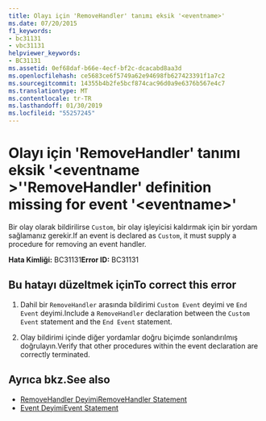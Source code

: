 ```yaml
---
title: Olayı için 'RemoveHandler' tanımı eksik '<eventname>'
ms.date: 07/20/2015
f1_keywords:
- bc31131
- vbc31131
helpviewer_keywords:
- BC31131
ms.assetid: 0ef68daf-b66e-4ecf-bf2c-dcacabd8aa3d
ms.openlocfilehash: ce5683ce6f5749a62e94698fb627423391f1a7c2
ms.sourcegitcommit: 14355b4b2fe5bcf874cac96d0a9e6376b567e4c7
ms.translationtype: MT
ms.contentlocale: tr-TR
ms.lasthandoff: 01/30/2019
ms.locfileid: "55257245"
---
```

# <a name="removehandler-definition-missing-for-event-eventname"></a><span data-ttu-id="1cb21-102">Olayı için 'RemoveHandler' tanımı eksik '\<eventname >'</span><span class="sxs-lookup"><span data-stu-id="1cb21-102">'RemoveHandler' definition missing for event '\<eventname>'</span></span>
<span data-ttu-id="1cb21-103">Bir olay olarak bildirilirse `Custom`, bir olay işleyicisi kaldırmak için bir yordam sağlamanız gerekir.</span><span class="sxs-lookup"><span data-stu-id="1cb21-103">If an event is declared as `Custom`, it must supply a procedure for removing an event handler.</span></span>  
  
 <span data-ttu-id="1cb21-104">**Hata Kimliği:** BC31131</span><span class="sxs-lookup"><span data-stu-id="1cb21-104">**Error ID:** BC31131</span></span>  
  
## <a name="to-correct-this-error"></a><span data-ttu-id="1cb21-105">Bu hatayı düzeltmek için</span><span class="sxs-lookup"><span data-stu-id="1cb21-105">To correct this error</span></span>  
  
1.  <span data-ttu-id="1cb21-106">Dahil bir `RemoveHandler` arasında bildirimi `Custom Event` deyimi ve `End Event` deyimi.</span><span class="sxs-lookup"><span data-stu-id="1cb21-106">Include a `RemoveHandler` declaration between the `Custom Event` statement and the `End Event` statement.</span></span>  
  
2.  <span data-ttu-id="1cb21-107">Olay bildirimi içinde diğer yordamlar doğru biçimde sonlandırılmış doğrulayın.</span><span class="sxs-lookup"><span data-stu-id="1cb21-107">Verify that other procedures within the event declaration are correctly terminated.</span></span>  
  
## <a name="see-also"></a><span data-ttu-id="1cb21-108">Ayrıca bkz.</span><span class="sxs-lookup"><span data-stu-id="1cb21-108">See also</span></span>
- [<span data-ttu-id="1cb21-109">RemoveHandler Deyimi</span><span class="sxs-lookup"><span data-stu-id="1cb21-109">RemoveHandler Statement</span></span>](../../visual-basic/language-reference/statements/removehandler-statement.md)
- [<span data-ttu-id="1cb21-110">Event Deyimi</span><span class="sxs-lookup"><span data-stu-id="1cb21-110">Event Statement</span></span>](../../visual-basic/language-reference/statements/event-statement.md)
